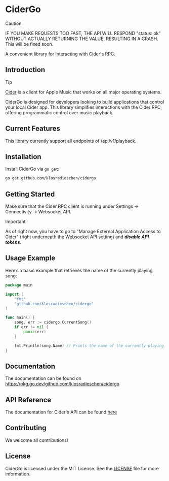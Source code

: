 # CiderGo

> [!CAUTION]
> IF YOU MAKE REQUESTS TOO FAST, THE API WILL RESPOND "status: ok" WITHOUT ACTUALLY RETURNING THE VALUE, RESULTING IN A CRASH. This will be fixed soon.

A convenient library for interacting with Cider's RPC.

## Introduction

> [!TIP]
> [Cider](https://cider.sh) is a client for Apple Music that works on all major operating systems.

CiderGo is designed for developers looking to build applications that control your local Cider app. This library simplifies interactions with the Cider RPC, offering programmatic control over music playback.

## Current Features

This library currently support all endpoints of /api/v1/playback.

## Installation

Install CiderGo via `go get`:

```sh
go get github.com/klosradieschen/cidergo
```

## Getting Started

Make sure that the Cider RPC client is running under Settings -> Connectivity -> Websocket API.

> [!IMPORTANT]
> As of right now, you have to go to "Manage External Application Access to Cider" (right underneath the Websocket API setting) and ***disable API tokens***.

## Usage Example

Here’s a basic example that retrieves the name of the currently playing song:

```go
package main

import (
    "fmt"
    "github.com/klosradieschen/cidergo"
)

func main() {
    song, err := cidergo.CurrentSong()
    if err != nil {
        panic(err)
    }

    fmt.Println(song.Name) // Prints the name of the currently playing song
}
```

## Documentation

The documentation can be found on https://pkg.go.dev/github.com/klosradieschen/cidergo

## API Reference

The documentation for Cider's API can be found [here](https://cider.sh/docs/client/rpc)

## Contributing

We welcome all contributions!

## License

CiderGo is licensed under the MIT License. See the [LICENSE](LICENSE) file for more information.
